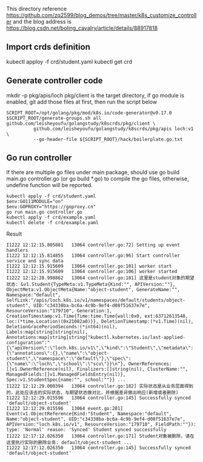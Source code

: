 This directory reference https://github.com/zq2599/blog_demos/tree/master/k8s_customize_controller and the blog address is https://blog.csdn.net/boling_cavalry/article/details/88917818

## Import crds definition
kubectl apploy -f crd/student.yaml
kubectl get crd

## Generate controller code
mkdir -p pkg/apis/loch
pkg/client is the target directory, if go module is enabled, git add those files at first, then run the script below

```
SCRIPT_ROOT=/opt/golang/pkg/mod/k8s.io/code-generator@v0.17.0
$SCRIPT_ROOT/generate-groups.sh all github.com/leisheyoufu/golangstudy/k8scrds/pkg/client \
          github.com/leisheyoufu/golangstudy/k8scrds/pkg/apis loch:v1 \
          --go-header-file ${SCRIPT_ROOT}/hack/boilerplate.go.txt
```

## Go run controller
If there are multiple go files under main package, should use go build main.go controller.go (or go build *.go) to compile the go files, otherwise, undefine function will be reported.
```
kubectl apply -f crd/student.yaml
$env:GO111MODULE="on"
$env:GOPROXY="https://goproxy.cn"
go run main.go controller.go
kubectl apply -f crd/example.yaml
kubectl delete -f crd/example.yaml
```
Result
```
I1222 12:12:15.805881   13064 controller.go:72] Setting up event handlers
I1222 12:12:15.814855   13064 controller.go:96] Start controller service and sync data
I1222 12:12:15.915609   13064 controller.go:101] worker start
I1222 12:12:15.915609   13064 controller.go:106] worker started
I1222 12:12:28.998862   13064 controller.go:181] 这里是student对象的期望状态: &v1.Student{TypeMeta:v1.TypeMeta{Kind:"", APIVersion:""}, ObjectMeta:v1.ObjectMeta{Name:"object-student", GenerateName:"", Namespace:"default", SelfLink:"/apis/loch.k8s.io/v1/namespaces/default/students/object-student", UID:"c34338ba-bc6a-4c9b-9ef4-d08f51637e7e", ResourceVersion:"179710", Generation:1, CreationTimestamp:v1.Time{Time:time.Time{wall:0x0, ext:63712613548, loc:(*time.Location)(0x21082a0)}}, DeletionTimestamp:(*v1.Time)(nil), DeletionGracePeriodSeconds:(*int64)(nil), Labels:map[string]string(nil), Annotations:map[string]string{"kubectl.kubernetes.io/last-applied-configuration":"{\"apiVersion\":\"loch.k8s.io/v1\",\"kind\":\"Student\",\"metadata\":{\"annotations\":{},\"name\":\"object-student\",\"namespace\":\"default\"},\"spec\":{\"name\":\"loch\",\"school\":\"scu\"}}\n"}, OwnerReferences:[]v1.OwnerReference(nil), Finalizers:[]string(nil), ClusterName:"", ManagedFields:[]v1.ManagedFieldsEntry(nil)}, Spec:v1.StudentSpec{name:"", school:""}} ...
I1222 12:12:29.000394   13064 controller.go:182] 实际状态是从业务层面得到的，此处应该去的实际状态，与期望状态做对比，并根据差异做出响应(新增或者删除)
I1222 12:12:29.015596   13064 controller.go:145] Successfully synced 'default/object-student'
I1222 12:12:29.015596   13064 event.go:281] Event(v1.ObjectReference{Kind:"Student", Namespace:"default", Name:"object-student", UID:"c34338ba-bc6a-4c9b-9ef4-d08f51637e7e", APIVersion:"loch.k8s.io/v1", ResourceVersion:"179710", FieldPath:""}): type: 'Normal' reason: 'Synced' Student synced successfully
I1222 12:17:12.026350   13064 controller.go:171] Student对象被删除，请在这里执行实际的删除业务: default/object-student ...
I1222 12:17:12.026350   13064 controller.go:145] Successfully synced 'default/object-student'
```